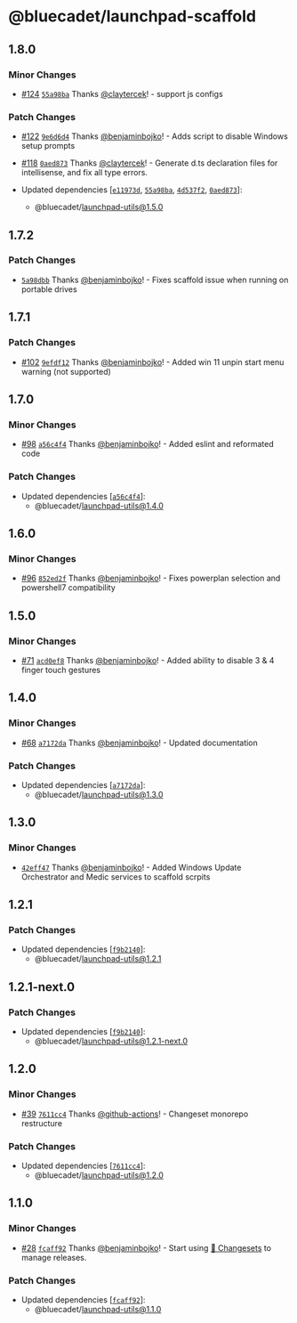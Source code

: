 # @bluecadet/launchpad-scaffold

## 1.8.0

### Minor Changes

- [#124](https://github.com/bluecadet/launchpad/pull/124) [`55a98ba`](https://github.com/bluecadet/launchpad/commit/55a98ba9a2a50451fb733a0122f0054c59dc26dd) Thanks [@claytercek](https://github.com/claytercek)! - support js configs

### Patch Changes

- [#122](https://github.com/bluecadet/launchpad/pull/122) [`9e6d6d4`](https://github.com/bluecadet/launchpad/commit/9e6d6d417310697d29e6fb6656e87ff3d2bc3205) Thanks [@benjaminbojko](https://github.com/benjaminbojko)! - Adds script to disable Windows setup prompts

- [#118](https://github.com/bluecadet/launchpad/pull/118) [`0aed873`](https://github.com/bluecadet/launchpad/commit/0aed87333dcc3902adb077365a330a8e9190cefa) Thanks [@claytercek](https://github.com/claytercek)! - Generate d.ts declaration files for intellisense, and fix all type errors.

- Updated dependencies [[`e11973d`](https://github.com/bluecadet/launchpad/commit/e11973d902f90ef3b94d7e29af23ea766301fc72), [`55a98ba`](https://github.com/bluecadet/launchpad/commit/55a98ba9a2a50451fb733a0122f0054c59dc26dd), [`4d537f2`](https://github.com/bluecadet/launchpad/commit/4d537f297d9c85b22a35f406e06e15d429ca7eb1), [`0aed873`](https://github.com/bluecadet/launchpad/commit/0aed87333dcc3902adb077365a330a8e9190cefa)]:
  - @bluecadet/launchpad-utils@1.5.0

## 1.7.2

### Patch Changes

- [`5a98dbb`](https://github.com/bluecadet/launchpad/commit/5a98dbbd8eb839cc266f43ddc9aefa6af8e38fac) Thanks [@benjaminbojko](https://github.com/benjaminbojko)! - Fixes scaffold issue when running on portable drives

## 1.7.1

### Patch Changes

- [#102](https://github.com/bluecadet/launchpad/pull/102) [`9efdf12`](https://github.com/bluecadet/launchpad/commit/9efdf12230d31fef8fe9c5708dbe7eb145c398e2) Thanks [@benjaminbojko](https://github.com/benjaminbojko)! - Added win 11 unpin start menu warning (not supported)

## 1.7.0

### Minor Changes

- [#98](https://github.com/bluecadet/launchpad/pull/98) [`a56c4f4`](https://github.com/bluecadet/launchpad/commit/a56c4f42e1ade3513783b7ccab3d8ff979f5deee) Thanks [@benjaminbojko](https://github.com/benjaminbojko)! - Added eslint and reformated code

### Patch Changes

- Updated dependencies [[`a56c4f4`](https://github.com/bluecadet/launchpad/commit/a56c4f42e1ade3513783b7ccab3d8ff979f5deee)]:
  - @bluecadet/launchpad-utils@1.4.0

## 1.6.0

### Minor Changes

- [#96](https://github.com/bluecadet/launchpad/pull/96) [`852ed2f`](https://github.com/bluecadet/launchpad/commit/852ed2f0e10f00210f91ec37e7d087f7cebe7911) Thanks [@benjaminbojko](https://github.com/benjaminbojko)! - Fixes powerplan selection and powershell7 compatibility

## 1.5.0

### Minor Changes

- [#71](https://github.com/bluecadet/launchpad/pull/71) [`acd0ef8`](https://github.com/bluecadet/launchpad/commit/acd0ef86ef3af15c04c769b02db2ff5cff00bcff) Thanks [@benjaminbojko](https://github.com/benjaminbojko)! - Added ability to disable 3 & 4 finger touch gestures

## 1.4.0

### Minor Changes

- [#68](https://github.com/bluecadet/launchpad/pull/68) [`a7172da`](https://github.com/bluecadet/launchpad/commit/a7172dad86b0f8ab479128b013593e13f36cb0e3) Thanks [@benjaminbojko](https://github.com/benjaminbojko)! - Updated documentation

### Patch Changes

- Updated dependencies [[`a7172da`](https://github.com/bluecadet/launchpad/commit/a7172dad86b0f8ab479128b013593e13f36cb0e3)]:
  - @bluecadet/launchpad-utils@1.3.0

## 1.3.0

### Minor Changes

- [`42eff47`](https://github.com/bluecadet/launchpad/commit/42eff47933462c808f931d9e6578b6d47015b410) Thanks [@benjaminbojko](https://github.com/benjaminbojko)! - Added Windows Update Orchestrator and Medic services to scaffold scrpits

## 1.2.1

### Patch Changes

- Updated dependencies [[`f9b2140`](https://github.com/bluecadet/launchpad/commit/f9b21407af6d4f874473eed860e7a925475b7e41)]:
  - @bluecadet/launchpad-utils@1.2.1

## 1.2.1-next.0

### Patch Changes

- Updated dependencies [[`f9b2140`](https://github.com/bluecadet/launchpad/commit/f9b21407af6d4f874473eed860e7a925475b7e41)]:
  - @bluecadet/launchpad-utils@1.2.1-next.0

## 1.2.0

### Minor Changes

- [#39](https://github.com/bluecadet/launchpad/pull/39) [`7611cc4`](https://github.com/bluecadet/launchpad/commit/7611cc40742bf32012d5ce6dd5da155644ba0e23) Thanks [@github-actions](https://github.com/apps/github-actions)! - Changeset monorepo restructure

### Patch Changes

- Updated dependencies [[`7611cc4`](https://github.com/bluecadet/launchpad/commit/7611cc40742bf32012d5ce6dd5da155644ba0e23)]:
  - @bluecadet/launchpad-utils@1.2.0

## 1.1.0

### Minor Changes

- [#28](https://github.com/bluecadet/launchpad/pull/28) [`fcaff92`](https://github.com/bluecadet/launchpad/commit/fcaff9254f86b4313f9a1a737b19c26cc0839dfc) Thanks [@benjaminbojko](https://github.com/benjaminbojko)! - Start using [🦋 Changesets](https://github.com/changesets/changesets) to manage releases.

### Patch Changes

- Updated dependencies [[`fcaff92`](https://github.com/bluecadet/launchpad/commit/fcaff9254f86b4313f9a1a737b19c26cc0839dfc)]:
  - @bluecadet/launchpad-utils@1.1.0
